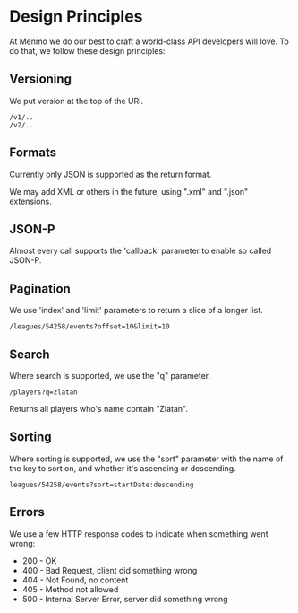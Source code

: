 # Design Principles
At Menmo we do our best to craft a world-class API developers will love. To do that, we follow these design principles:

## Versioning
We put version at the top of the URI. 

	/v1/.. 
	/v2/..

## Formats
Currently only JSON is supported as the return format. 

We may add XML or others in the future, using ".xml" and ".json" extensions. 

## JSON-P
Almost every call supports the 'callback' parameter to enable so called JSON-P. 


## Pagination
We use 'index' and 'limit' parameters to return a slice of a longer list. 

	/leagues/54258/events?offset=10&limit=10

## Search
Where search is supported, we use the "q" parameter. 

	/players?q=zlatan

Returns all players who's name contain "Zlatan".

## Sorting
Where sorting is supported, we use the "sort" parameter with the name of the key to sort on, and whether it's ascending or descending. 

	leagues/54258/events?sort=startDate:descending

## Errors
We use a few HTTP response codes to indicate when something went wrong: 

- 200 - OK
- 400 - Bad Request, client did something wrong
- 404 - Not Found, no content
- 405 - Method not allowed
- 500 - Internal Server Error, server did something wrong








 



